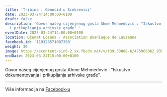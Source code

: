```yaml
---
title: 'Tribina : Genocid u Srebrenici'
date: 2023-03-24T14:00:00+0100
draft: false
description: 'Govor našeg cijenjenog gosta Ahme Mehmedović : "Iskustvo dokumentovanja
  i prikupljanja arhivske građe".'
eventDate: 2023-03-24T14:00:00+0100
location: Džemat Lozana - Association Bosniaque de Lausanne
facebook_id: '119328571087358'
weight: 30
image: https://scontent-sin6-2.xx.fbcdn.net/v/t39.30808-6/475968362_935496025377664_1254503329331924344_n.jpg?_nc_cat=109&ccb=1-7&_nc_sid=9e60e4&_nc_eui2=AeEtZyMoUn-_HjJSg_I8u4dobA8NjYqTBQFsDw2NipMFAeKPoRbmxEZ73Xn1iLY_rX3AeZRKchQPmh-BEPnUKras&_nc_ohc=ITpaGE-IBbAQ7kNvwFqs4jE&_nc_oc=AdnBnJR2xMSOEluHMDXM22xUgVw09r0x67ceAoYY3OonHT44SESzmFy7XEF8wqh3vGI&_nc_zt=23&_nc_ht=scontent-sin6-2.xx&edm=ABTKTjYEAAAA&_nc_gid=ScxEkfPHpOW_leFc2Iy9zQ&oh=00_AfF4_FxZ5OICvEybKUNYdZyJnpdCe4vWQstDYHyO9JeGkg&oe=68175747
endDate: 2023-03-24T15:00:00+0100
---
```


Govor našeg cijenjenog gosta Ahme Mehmedović : "Iskustvo dokumentovanja i prikupljanja arhivske građe".

---

Više informacija na [Facebook-u](https://facebook.com/events/119328571087358)